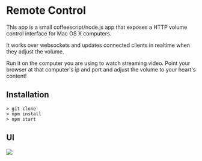 # Remote Control

This app is a small coffeescript/node.js app that exposes a HTTP volume control interface for Mac OS X computers.

It works over websockets and updates connected clients in realtime when they adjust the volume.

Run it on the computer you are using to watch streaming video.  Point your browser at that computer's ip and port and adjust the volume to your heart's content!

## Installation

    > git clone
    > npm install
    > npm start

## UI

  <img src="http://f.cl.ly/items/2u1f210n1v3V3U3H2j0q/Screen%20Shot%202012-10-15%20at%203.52.14%20PM.png" />
